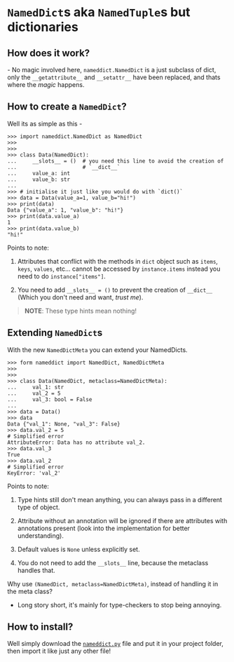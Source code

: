 # `NamedDict`s aka `NamedTuple`s but dictionaries

## How does it work?

\- No magic involved here, `nameddict.NamedDict` is a just subclass of dict,
only the `__getattribute__` and `__setattr__` have been replaced, and thats
where the *magic* happens.

## How to create a `NamedDict`?

Well its as simple as this -

```pycon
>>> import nameddict.NamedDict as NamedDict
>>>
>>>
>>> class Data(NamedDict):
...     __slots__ = ()  # you need this line to avoid the creation of 
...                     # `__dict__`
...     value_a: int
...     value_b: str
...
>>> # initialise it just like you would do with `dict()`
>>> data = Data(value_a=1, value_b="hi!")
>>> print(data)
Data {"value_a": 1, "value_b": "hi!"}
>>> print(data.value_a)
1
>>> print(data.value_b)
"hi!"
```

Points to note:

1. Attributes that conflict with the methods in `dict` object such as `items`, `keys`, `values`, etc... cannot be accessed by `instance.items` instead you need to do `instance["items"]`.

2. You need to add `__slots__ = ()` to prevent the creation of `__dict__` (Which you don't need and want, *trust me*).

> **NOTE**: These type hints mean nothing!

## Extending `NamedDict`s

With the new `NamedDictMeta` you can extend your NamedDicts.

```pycon
>>> form nameddict import NamedDict, NamedDictMeta
>>>
>>>
>>> class Data(NamedDict, metaclass=NamedDictMeta):
...     val_1: str
...     val_2 = 5
...     val_3: bool = False
...
>>> data = Data()
>>> data
Data {"val_1": None, "val_3": False}
>>> data.val_2 = 5
# Simplified error
AttributeError: Data has no attribute val_2.
>>> data.val_3
True
>>> data.val_2
# Simplified error
KeyError: 'val_2'
```

Points to note:

1. Type hints still don't mean anything, you can always pass in a different type of object.

2. Attribute without an annotation will be ignored if there are attributes with annotations present (look into the implementation for better understanding).

3. Default values is `None` unless explicitly set.

4. You do not need to add the `__slots__` line, because the metaclass handles that.

Why use `(NamedDict, metaclass=NamedDictMeta)`, instead of handling it in the meta class?

- Long story short, it's mainly for type-checkers to stop being annoying.

## How to install?

Well simply download the [`nameddict.py`](https://raw.githubusercontent.com/arHSM/NamedDict/master/nameddict.py) file and put it in your project folder, then import it like just any other file!
